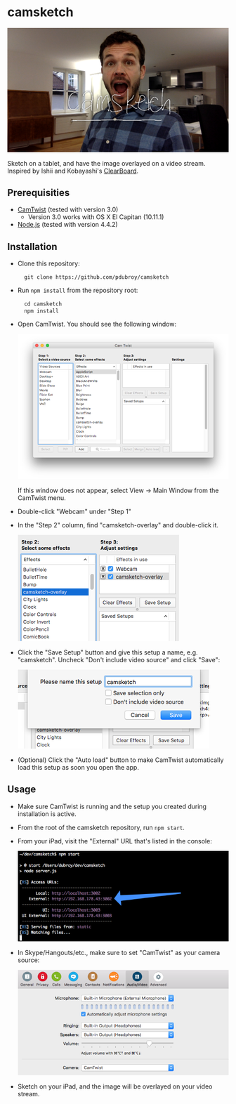 # camsketch

![Photo of me using camsketch](./doc/images/me-camsketch.png)

Sketch on a tablet, and have the image overlayed on a video stream.
Inspired by Ishii and Kobayashi's [ClearBoard](http://tangible.media.mit.edu/project/clearboard/).

## Prerequisities

- [CamTwist](http://camtwiststudio.com/download/) (tested with version 3.0)
    - Version 3.0 works with OS X El Capitan (10.11.1)
- [Node.js](https://nodejs.org/en/) (tested with version 4.4.2)

## Installation

- Clone this repository:

        git clone https://github.com/pdubroy/camsketch

- Run `npm install` from the repository root:

        cd camsketch
        npm install

- Open CamTwist. You should see the following window:

  ![CamTwist main window](./doc/images/camtwist-mainwindow.png)

  If this window does not appear, select View -> Main Window from the CamTwist
  menu.

- Double-click "Webcam" under "Step 1"

- In the "Step 2" column, find "camsketch-overlay" and double-click it.

  ![CamTwist "Step 2" column](./doc/images/camtwist-step2.png)

- Click the "Save Setup" button and give this setup a name, e.g. "camsketch".
  Uncheck "Don't include video source" and click "Save":

  ![CamTwist "Save Setup" dialog](./doc/images/camtwist-savesetup.png)

- (Optional) Click the "Auto load" button to make CamTwist automatically load
  this setup as soon you open the app.

## Usage

- Make sure CamTwist is running and the setup you created during installation
  is active.

- From the root of the camsketch repository, run `npm start`.

- From your iPad, visit the "External" URL that's listed in the console:

  ![Screenshot of terminal indicating ULR to use](./doc/images/external-url.png)

- In Skype/Hangouts/etc., make sure to set "CamTwist" as your camera source:

  ![Screenshot of Skype Audio/Video settings](./doc/images/skype-settings.png)

- Sketch on your iPad, and the image will be overlayed on your video stream.
